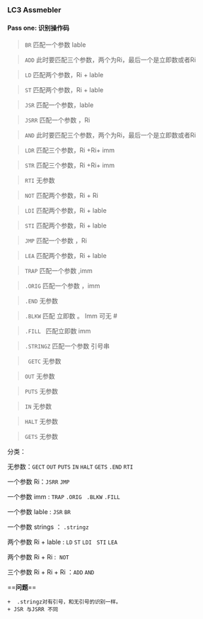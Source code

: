###  LC3 Assmebler

#### Pass one: 识别操作码

> `BR`  匹配一个参数 lable

> `ADD`  此时要匹配三个参数，两个为Ri，最后一个是立即数或者Ri                

> `LD`   匹配两个参数，Ri + lable 

> `ST`  匹配两个参数，Ri + lable 

> `JSR`  匹配一个参数，lable

> `JSRR` 匹配一个参数 ，Ri

> `AND`  此时要匹配三个参数，两个为Ri，最后一个是立即数或者Ri  

> `LDR`   匹配三个参数，Ri +Ri+  imm 

>  `STR`   匹配三个参数，Ri +Ri+  imm 

> `RTI`  无参数

> `NOT`  匹配两个参数，Ri + Ri

> `LDI` 匹配两个参数，Ri + lable

> `STI` 匹配两个参数，Ri + lable 

> `JMP` 匹配一个参数 ，Ri

> `LEA` 匹配两个参数，Ri + lable 

> `TRAP` 匹配一个参数 ,imm 

> `.ORIG` 匹配一个参数 ，imm

> `.END`  无参数

> `.BLKW` 匹配 立即数 。 Imm  可无 # 

> `.FILL `             匹配立即数 imm

> `.STRINGZ`      匹配一个参数  引号串

> ` GETC` 无参数

> `OUT` 无参数

> `PUTS` 无参数

> `IN` 无参数

> `HALT` 无参数

> `GETS` 无参数



分类：

 无参数：`GECT`  `OUT` `PUTS` `IN` `HALT` `GETS` `.END` `RTI` 

 一个参数 Ri：`JSRR`  `JMP`

一个参数 imm : `TRAP` `.ORIG `  `.BLKW`  `.FILL`  

 一个参数 lable : `JSR`  `BR` 

一个参数 strings ： `.stringz`

两个参数  Ri + lable : `LD` `ST` `LDI ` `STI`  `LEA` 

两个参数 Ri + Ri :  `NOT` 

三个参数 Ri + Ri + Ri ：`ADD`  `AND`



==**问题**==

	+  .stringz对有引号，和无引号的识别一样。 
	+ JSR 与JSRR 不同







